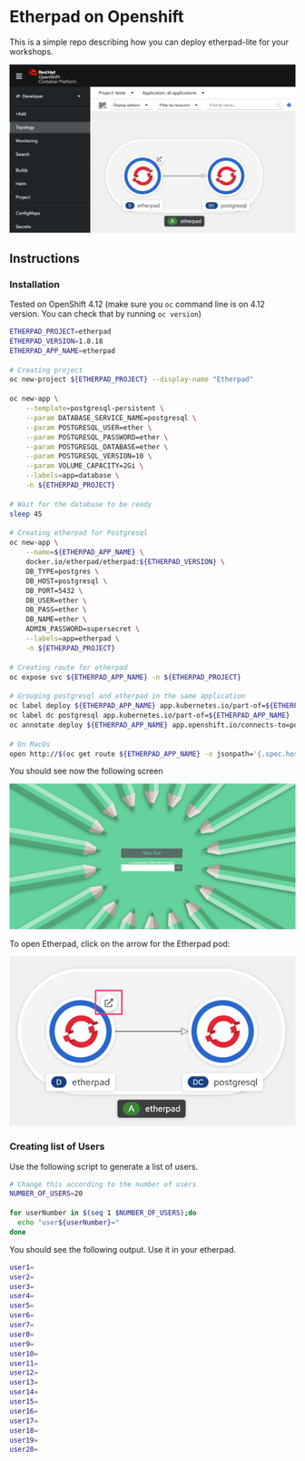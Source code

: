 # Etherpad on Openshift

This is a simple repo describing how you can deploy etherpad-lite for your workshops.

![](imgs/2021-08-10-10-46-42.png)

## Instructions

### Installation

Tested on OpenShift 4.12 (make sure you `oc` command line is on 4.12 version. You can check that by running `oc version`)

```bash
ETHERPAD_PROJECT=etherpad
ETHERPAD_VERSION=1.8.18
ETHERPAD_APP_NAME=etherpad

# Creating project
oc new-project ${ETHERPAD_PROJECT} --display-name "Etherpad"

oc new-app \
    --template=postgresql-persistent \
    --param DATABASE_SERVICE_NAME=postgresql \
    --param POSTGRESQL_USER=ether \
    --param POSTGRESQL_PASSWORD=ether \
    --param POSTGRESQL_DATABASE=ether \
    --param POSTGRESQL_VERSION=10 \
    --param VOLUME_CAPACITY=2Gi \
    --labels=app=database \
    -n ${ETHERPAD_PROJECT}

# Wait for the database to be ready
sleep 45

# Creating etherpad for Postgresql
oc new-app \
    --name=${ETHERPAD_APP_NAME} \
    docker.io/etherpad/etherpad:${ETHERPAD_VERSION} \
    DB_TYPE=postgres \
    DB_HOST=postgresql \
    DB_PORT=5432 \
    DB_USER=ether \
    DB_PASS=ether \
    DB_NAME=ether \
    ADMIN_PASSWORD=supersecret \
    --labels=app=etherpad \
    -n ${ETHERPAD_PROJECT}

# Creating route for etherpad
oc expose svc ${ETHERPAD_APP_NAME} -n ${ETHERPAD_PROJECT}

# Grouping postgresql and etherpad in the same application
oc label deploy ${ETHERPAD_APP_NAME} app.kubernetes.io/part-of=${ETHERPAD_APP_NAME} -n ${ETHERPAD_PROJECT}
oc label dc postgresql app.kubernetes.io/part-of=${ETHERPAD_APP_NAME} -n ${ETHERPAD_PROJECT}
oc annotate deploy ${ETHERPAD_APP_NAME} app.openshift.io/connects-to=postgresql-persistent -n ${ETHERPAD_PROJECT}

# On MacOs
open http://$(oc get route ${ETHERPAD_APP_NAME} -o jsonpath='{.spec.host}')
```

You should see now the following screen

![](imgs/2020-05-27-12-41-04.png)

To open Etherpad, click on the arrow for the Etherpad pod:

![](imgs/2021-08-10-10-48-46.png)

### Creating list of Users

Use the following script to generate a list of users.

```bash
# Change this according to the number of users
NUMBER_OF_USERS=20

for userNumber in $(seq 1 $NUMBER_OF_USERS);do
  echo "user${userNumber}="
done
```

You should see the following output. Use it in your etherpad.

```bash
user1=
user2=
user3=
user4=
user5=
user6=
user7=
user8=
user9=
user10=
user11=
user12=
user13=
user14=
user15=
user16=
user17=
user18=
user19=
user20=
```
